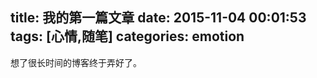 title: 我的第一篇文章
date: 2015-11-04 00:01:53
tags: [心情,随笔]
categories: emotion
---

想了很长时间的博客终于弄好了。






